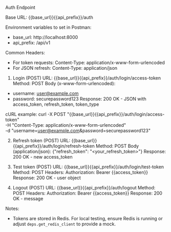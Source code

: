 Auth Endpoint

Base URL: {{base_url}}{{api_prefix}}/auth

Environment variables to set in Postman:

- base_url: http://localhost:8000
- api_prefix: /api/v1

Common Headers:

- For token requests: Content-Type: application/x-www-form-urlencoded
- For JSON refresh: Content-Type: application/json

1. Login (POST)
   URL: {{base_url}}{{api_prefix}}/auth/login/access-token
   Method: POST
   Body (x-www-form-urlencoded):

- username: user@example.com
- password: securepassword123
  Response: 200 OK - JSON with access_token, refresh_token, token_type

cURL example:
curl -X POST "{{base_url}}{{api_prefix}}/auth/login/access-token" \
 -H "Content-Type: application/x-www-form-urlencoded" \
 -d "username=user@example.com&password=securepassword123"

2. Refresh token (POST)
   URL: {{base_url}}{{api_prefix}}/auth/login/refresh-token
   Method: POST
   Body (application/json): {"refresh_token": "<your_refresh_token>"}
   Response: 200 OK - new access_token

3. Test token (POST)
   URL: {{base_url}}{{api_prefix}}/auth/login/test-token
   Method: POST
   Headers: Authorization: Bearer {{access_token}}
   Response: 200 OK - user object

4. Logout (POST)
   URL: {{base_url}}{{api_prefix}}/auth/logout
   Method: POST
   Headers: Authorization: Bearer {{access_token}}
   Response: 200 OK - message

Notes:

- Tokens are stored in Redis. For local testing, ensure Redis is running or adjust `deps.get_redis_client` to provide a mock.
